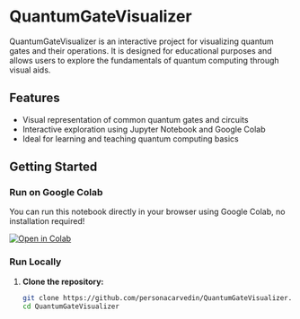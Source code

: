 # QuantumGateVisualizer

QuantumGateVisualizer is an interactive project for visualizing quantum gates and their operations. It is designed for educational purposes and allows users to explore the fundamentals of quantum computing through visual aids.

## Features

- Visual representation of common quantum gates and circuits
- Interactive exploration using Jupyter Notebook and Google Colab
- Ideal for learning and teaching quantum computing basics

## Getting Started

### Run on Google Colab

You can run this notebook directly in your browser using Google Colab, no installation required!

[![Open in Colab](https://colab.research.google.com/assets/colab-badge.svg)](https://colab.research.google.com/github/personacarvedin/QuantumGateVisualizer/blob/main/QuantumGateVisualizer.ipynb)

### Run Locally

1. **Clone the repository:**
   ```bash
   git clone https://github.com/personacarvedin/QuantumGateVisualizer.git
   cd QuantumGateVisualizer